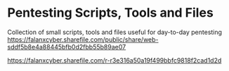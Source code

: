 # Pentesting Scripts, Tools and Files
Collection of small scripts, tools and files useful for day-to-day pentesting
https://falanxcyber.sharefile.com/public/share/web-sddf5b8e4a88445bfb0d2fbb55b89ae07

https://falanxcyber.sharefile.com/r-r3e316a50a19f499bbfc9818f2cad1d2d
